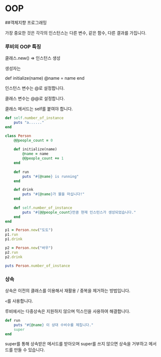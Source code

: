 # OOP

##객체지향 프로그래밍

가장 중요한 것은 각각의 인스턴스는 다른 변수, 같은 함수, 다른 결과를 가집니다.

### 루비의 OOP 특징

클래스.new() => 인스턴스 생성

생성자는 

def initialize(name) 
   @name = name
end

인스턴스 변수는 @로 설정합니다.

클래스 변수는 @@로 설정합니다. 

클래스 메서드는 self를 붙여야 합니다.

```ruby
def self.number_of_instance
    puts "a......"
end
```

```ruby
class Person
    @@people_count = 0
    
    def initialize(name)
        @name = name
        @@people_count += 1
    end
    
    def run
        puts "#{@name} is running"
    end

    def drink
        puts "#{@name}가 물을 마십니다!"
    end
    
    def self.number_of_instance
        puts "#{@@people_count}만큼 현재 인스턴스가 생성되었습니다."
    end
end

p1 = Person.new("도도")
p1.run
p1.drink

p2 = Person.new("바우")
p2.run
p2.drink

puts Person.number_of_instance
```

### 상속

상속은 이전의 클래스를 이용해서 재활용 / 중복을 제거하는 방법입니다.

`<`를 사용합니다.

루비에서는 다중상속은 지원하지 않으며 믹스인을 사용하여 해결합니다.

```ruby
def run
    puts "#{@name} 이 상대 수비수를 제칩니다."
    super
end
```

super를 통해 상속받은 메서드를 받아오며 super를 쓰지 않으면 상속을 거부하고 메서드를 만들 수 있습니다.